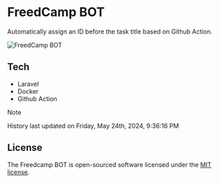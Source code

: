 # FreedCamp BOT

Automatically assign an ID before the task title based on Github Action.

![FreedCamp BOT](https://repository-images.githubusercontent.com/737932867/7d34798b-2680-471c-b089-a78a718d3d6a)

## Tech

- Laravel
- Docker
- Github Action

> [!NOTE]  
> History last updated on Friday, May 24th, 2024, 9:36:16 PM

## License

The Freedcamp BOT is open-sourced software licensed under the [MIT license](https://opensource.org/licenses/MIT).

